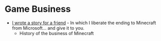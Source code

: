 Game Business
=============

* [I wrote a story for a friend](https://theeggandtherock.substack.com/p/i-wrote-a-story-for-a-friend) - In which I liberate the ending to Minecraft from Microsoft… and give it to you.
    * History of the business of Minecraft